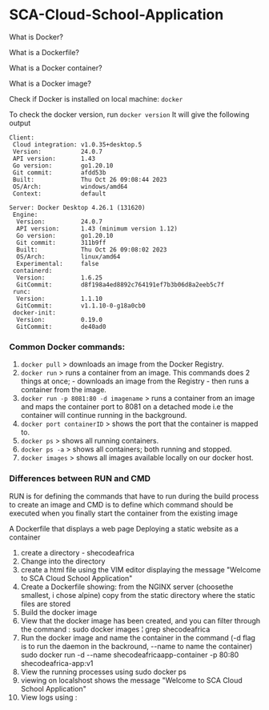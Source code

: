 # SCA-Cloud-School-Application

What is Docker?

What is a Dockerfile?

What is a Docker container?

What is a Docker image?

Check if Docker is installed on local machine:
`docker`

To check the docker version, run
`docker version`
It will give the following output
```
Client:
 Cloud integration: v1.0.35+desktop.5
 Version:           24.0.7
 API version:       1.43
 Go version:        go1.20.10
 Git commit:        afdd53b
 Built:             Thu Oct 26 09:08:44 2023
 OS/Arch:           windows/amd64
 Context:           default

Server: Docker Desktop 4.26.1 (131620)
 Engine:
  Version:          24.0.7
  API version:      1.43 (minimum version 1.12)
  Go version:       go1.20.10
  Git commit:       311b9ff
  Built:            Thu Oct 26 09:08:02 2023
  OS/Arch:          linux/amd64
  Experimental:     false
 containerd:
  Version:          1.6.25
  GitCommit:        d8f198a4ed8892c764191ef7b3b06d8a2eeb5c7f
 runc:
  Version:          1.1.10
  GitCommit:        v1.1.10-0-g18a0cb0
 docker-init:
  Version:          0.19.0
  GitCommit:        de40ad0
```

### Common Docker commands:

1. `docker pull` > downloads an image from the Docker Registry.
2. `docker run` > runs a container from an image. This commands does 2 things at once; - downloads an image from the Registry - then runs a container from the image.
3. `docker run -p 8081:80 -d imagename` > runs a container from an image and maps the container port to 8081 on a detached mode i.e the container will continue running in the background.
4. `docker port containerID` > shows the port that the container is mapped to.
5. `docker ps` > shows all running containers.
6. `docker ps -a` > shows all containers; both running and stopped.
7. `docker images` > shows all images available locally on our docker host.
   

### Differences between RUN and CMD
RUN is for defining the commands that have to run during the build process to create an image and CMD is to define which command should be executed when you finally start the container from the existing image

A Dockerfile that displays a web page
Deploying a static website as a container
1. create a directory - shecodeafrica
2. Change into the directory
3. create a html file using the VIM editor displaying the message "Welcome to SCA Cloud School Application"
4. Create a Dockerfile showing:
from the NGINX server (choosethe smallest, i chose alpine)
copy from the static directory where the static files are stored
5. Build the docker image 
6. View that the docker image has been created, and you can filter through the command : sudo docker images ¦ grep shecodeafrica
7. Run the docker image and name the container in the command
(-d flag is to run the daemon in the backround, --name to name the container)
sudo docker run -d --name shecodeafricaapp-container -p 80:80 shecodeafrica-app:v1
8. View the running processes using sudo docker ps
9. viewing on localshost shows the message "Welcome to SCA Cloud School Application"
10. View logs using : 
